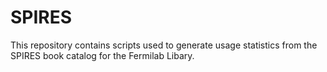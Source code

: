 # SPIRES
This repository contains scripts used to generate usage statistics from the SPIRES book catalog for the Fermilab Libary.
